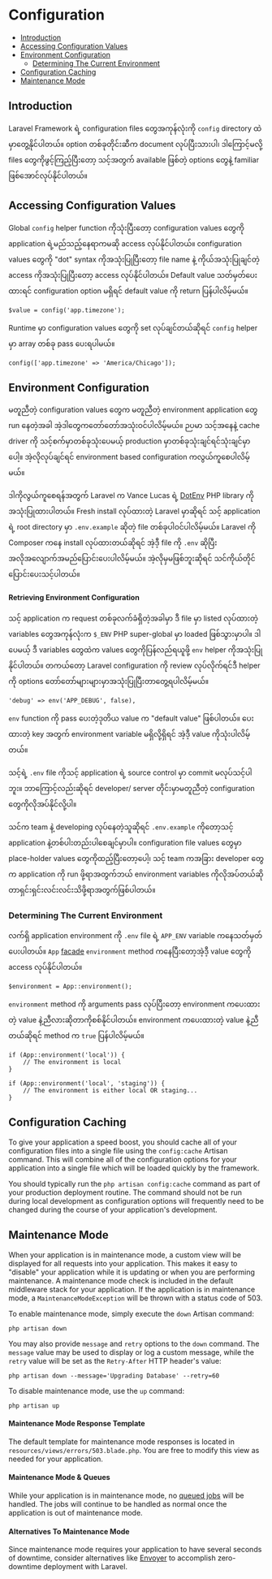 # Configuration

- [Introduction](#introduction)
- [Accessing Configuration Values](#accessing-configuration-values)
- [Environment Configuration](#environment-configuration)
    - [Determining The Current Environment](#determining-the-current-environment)
- [Configuration Caching](#configuration-caching)
- [Maintenance Mode](#maintenance-mode)

<a name="introduction"></a>
## Introduction

Laravel Framework ရဲ့ configuration files တွေအကုန်လုံးကို `config` directory ထဲမှာတွေ့နိုင်ပါတယ်။ option တစ်ခုတိုင်းဆီက document လုပ်ပြီးသားပါ၊ ဒါကြောင့်မလို့ files တွေကိုဖွင့်ကြည့်ပြီးတော့ သင့်အတွက် available ဖြစ်တဲ့ options တွေနဲ့ familiar ဖြစ်အောင်လုပ်နိုင်ပါတယ်။

<a name="accessing-configuration-values"></a>
## Accessing Configuration Values

Global `config` helper function ကိုသုံးပြီးတော့ configuration values တွေကို application ရဲ့မည်သည့်နေရာကမဆို access လုပ်နိုင်ပါတယ်။ configuration values တွေကို "dot" syntax ကိုအသုံးပြုပြီးတော့ file name နဲ့ ကိုယ်အသုံးပြုချင်တဲ့ access ကိုအသုံးပြုပြီးတော့ access လုပ်နိုင်ပါတယ်။ Default value သတ်မှတ်ပေးထားရင် configuration option မရှိရင် default value ကို return ပြန်ပါလိမ့်မယ်။

    $value = config('app.timezone');

Runtime မှာ configuration values တွေကို set လုပ်ချင်တယ်ဆိုရင် `config` helper မှာ array တစ်ခု pass ပေးရပါမယ်။

    config(['app.timezone' => 'America/Chicago']);

<a name="environment-configuration"></a>
## Environment Configuration

မတူညီတဲ့ configuration values တွေက မတူညီတဲ့ environment application တွေ run နေတဲ့အခါ အဲ့ဒါတွေကတော်တော်အသုံးဝင်ပါလိမ့်မယ်။ ဉပမာ သင့်အနေနဲ့ cache driver ကို သင့်စက်မှာတစ်ခုသုံးပေမယ့် production မှာတစ်ခုသုံးချင်ရင်သုံးချင်မှာပေါ့။ အဲ့လိုလုပ်ချင်ရင် environment based configuration ကလွယ်ကူစေပါလိမ့်မယ်။

ဒါကိုလွယ်ကူစေရန်အတွက် Laravel က Vance Lucas ရဲ့ [DotEnv](https://github.com/vlucas/phpdotenv) PHP library ကိုအသုံးပြုထားပါတယ်။ Fresh install လုပ်ထားတဲ့ Laravel မှာဆိုရင် သင့် application ရဲ့ root directory မှာ `.env.example` ဆိုတဲ့ file တစ်ခုပါဝင်ပါလိမ့်မယ်။ Laravel ကို Composer ကနေ install လုပ်ထားတယ်ဆိုရင် အဲ့ဒီ့ file ကို `.env` ဆိုပြီးအလိုအလျောက်အမည်ပြောင်းပေးပါလိမ့်မယ်။ အဲ့လိုမှမဖြစ်ဘူးဆိုရင် သင်ကိုယ်တိုင်ပြောင်းပေးသင့်ပါတယ်။

#### Retrieving Environment Configuration

သင့် application က request တစ်ခုလက်ခံရှိတဲ့အခါမှာ ဒီ file မှာ listed လုပ်ထားတဲ့ variables တွေအကုန်လုံးက `$_ENV` PHP super-global မှာ loaded ဖြစ်သွားမှာပါ။ ဒါပေမယ့် ဒီ variables တွေထဲက values တွေကိုပြန်လည်ရယူဖို့ `env` helper ကိုအသုံးပြုနိုင်ပါတယ်။ တကယ်တော့ Laravel configuration ကို review လုပ်လိုက်ရင်ဒီ helper ကို options တော်တော်များများမှာအသုံးပြုပြီးတာတွေ့ရပါလိမ့်မယ်။

    'debug' => env('APP_DEBUG', false),

`env` function ကို pass ပေးတဲ့ဒုတိယ value က "default value" ဖြစ်ပါတယ်။ ပေးထားတဲ့ key အတွက် environment variable မရှိလို့ရှိရင် အဲ့ဒီ့ value ကိုသုံးပါလိမ့်တယ်။ 

သင့်ရဲ့ `.env` file ကိုသင့် application ရဲ့ source control မှာ commit မလုပ်သင့်ပါဘူး။ ဘာကြောင့်လည်းဆိုရင် developer/ server တိုင်းမှာမတူညီတဲ့ configuration တွေကိုလိုအပ်နိုင်လို့ပါ။

သင်က team နဲ့ developing လုပ်နေတဲ့သူဆိုရင် `.env.example` ကိုတော့သင့် application နဲ့တစ်ပါးတည်းပါစေချင်မှာပါ။ configuration file values တွေမှာ place-holder values တွေကိုထည့်ပြီးတော့ပေါ့၊ သင့် team ကအခြား developer တွေက application ကို run ဖို့ရာအတွက်ဘယ် environment variables ကိုလိုအပ်တယ်ဆိုတာရှင်းရှင်းလင်းလင်းသိဖို့ရာအတွက်ဖြစ်ပါတယ်။

<a name="determining-the-current-environment"></a>
### Determining The Current Environment

လက်ရှိ application environment ကို `.env` file ရဲ့ `APP_ENV` variable ကနေသတ်မှတ်ပေးပါတယ်။ `App` [facade](/docs/{{version}}/facades) `environment` method ကနေပြီးတော့အဲ့ဒီ့ value တွေကို access လုပ်နိုင်ပါတယ်။

    $environment = App::environment();

`environment` method ကို arguments pass လုပ်ပြီးတော့ environment ကပေးထားတဲ့ value နဲ့ညီလားဆိုတာကိုစစ်နိုင်ပါတယ်။ environment ကပေးထားတဲ့ value နဲ့ညီတယ်ဆိုရင် method က `true` ပြန်ပါလိမ့်မယ်။

    if (App::environment('local')) {
        // The environment is local
    }

    if (App::environment('local', 'staging')) {
        // The environment is either local OR staging...
    }

<a name="configuration-caching"></a>
## Configuration Caching

To give your application a speed boost, you should cache all of your configuration files into a single file using the `config:cache` Artisan command. This will combine all of the configuration options for your application into a single file which will be loaded quickly by the framework.

You should typically run the `php artisan config:cache` command as part of your production deployment routine. The command should not be run during local development as configuration options will frequently need to be changed during the course of your application's development.

<a name="maintenance-mode"></a>
## Maintenance Mode

When your application is in maintenance mode, a custom view will be displayed for all requests into your application. This makes it easy to "disable" your application while it is updating or when you are performing maintenance. A maintenance mode check is included in the default middleware stack for your application. If the application is in maintenance mode, a `MaintenanceModeException` will be thrown with a status code of 503.

To enable maintenance mode, simply execute the `down` Artisan command:

    php artisan down

You may also provide `message` and `retry` options to the `down` command. The `message` value may be used to display or log a custom message, while the `retry` value will be set as the `Retry-After` HTTP header's value:

    php artisan down --message='Upgrading Database' --retry=60

To disable maintenance mode, use the `up` command:

    php artisan up

#### Maintenance Mode Response Template

The default template for maintenance mode responses is located in `resources/views/errors/503.blade.php`. You are free to modify this view as needed for your application.

#### Maintenance Mode & Queues

While your application is in maintenance mode, no [queued jobs](/docs/{{version}}/queues) will be handled. The jobs will continue to be handled as normal once the application is out of maintenance mode.

#### Alternatives To Maintenance Mode

Since maintenance mode requires your application to have several seconds of downtime, consider alternatives like [Envoyer](https://envoyer.io) to accomplish zero-downtime deployment with Laravel.

